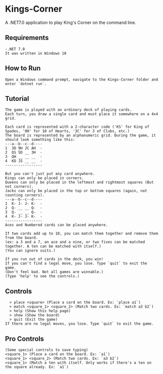 # Kings-Corner
A .NET7.0 application to play King's Corner on the command line.

## Requirements
    -.NET 7.0
    It was written in Windows 10

## How to Run
    Open a Windows command prompt, navigate to the Kings-Corner folder and enter `dotnet run`.

## Tutorial
    The game is played with an ordinary deck of playing cards. 
    Each turn, you draw a single card and must place it somewhere on a 4x4 grid.
    
    Each card is represented with a 2-character code ('KS' for King of Spades, '0H' for 10 of Hearts, '3C' for 3 of Clubs, etc.)
    The board is represented by an alphanumeric grid. During the game, it should look something like this:
    ---a--b--c--d----
    1  3D 9H JC AH  -
    2  QS 5D __ 3H  -
    3  QH __ __ __  -
    4  KD JS __ __  -
    -----------------
    
    But you can't just put any card anywhere.
    Kings can only be placed in corners.
    Queens can only be placed in the leftmost and rightmost squares (But not corners).
    Jacks can only be placed in the top or bottom squares (again, not counting corners).
    ---a--b--c--d----
    1  K- J- J- K-  -
    2  Q- __ __ Q-  -
    3  Q- __ __ Q-  -
    4  K- J- J- K-  -
    -----------------
    Aces and Numbered cards can be placed anywhere.

    If two cards add up to 10, you can match them together and remove them from the board.
    (ex: a 3 and a 7, an ace and a nine, or two fives can be matched together. A ten can be matched with itself.)
    (You can ignore suits.)

    If you run out of cards in the deck, you win!
    If you can't find a legal move, you lose. Type `quit` to exit the game.
    (Don't feel bad. Not all games are winnable.)
    (Type 'help' to see the controls.)

## Controls
      > place <square> (Place a card on the board. Ex: `place a1`)
      > match <square_1> <square_2> (Match two cards. Ex: `match a3 b2`)
      > help (Show this help page)
      > show (Show the board)
      > quit (Exit the game)
    If there are no legal moves, you lose. Type `quit` to exit the game.

## Pro Controls
    (Some special controls to save typing)
    <square_1> (Place a card on the board. Ex: `a1`)
    <square_1> <square_2> (Match two cards. Ex: `a3 b2`)
    <square_1> (Match a ten with itself. Only works if there's a ten on the square already. Ex: `a1`)
